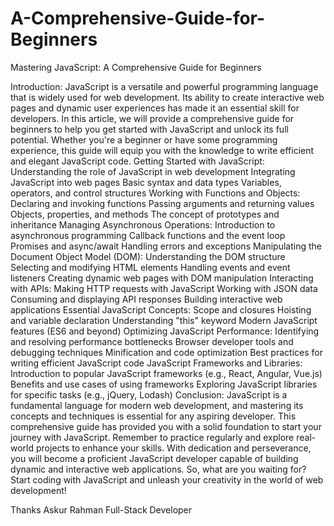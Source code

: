 # A-Comprehensive-Guide-for-Beginners
Mastering JavaScript: A Comprehensive Guide for Beginners

Introduction:
JavaScript is a versatile and powerful programming language that is widely used for web development. Its ability to create interactive web pages and dynamic user experiences has made it an essential skill for developers. In this article, we will provide a comprehensive guide for beginners to help you get started with JavaScript and unlock its full potential. Whether you're a beginner or have some programming experience, this guide will equip you with the knowledge to write efficient and elegant JavaScript code.
Getting Started with JavaScript:
Understanding the role of JavaScript in web development
Integrating JavaScript into web pages
Basic syntax and data types
Variables, operators, and control structures
Working with Functions and Objects:
Declaring and invoking functions
Passing arguments and returning values
Objects, properties, and methods
The concept of prototypes and inheritance
Managing Asynchronous Operations:
Introduction to asynchronous programming
Callback functions and the event loop
Promises and async/await
Handling errors and exceptions
Manipulating the Document Object Model (DOM):
Understanding the DOM structure
Selecting and modifying HTML elements
Handling events and event listeners
Creating dynamic web pages with DOM manipulation
Interacting with APIs:
Making HTTP requests with JavaScript
Working with JSON data
Consuming and displaying API responses
Building interactive web applications
Essential JavaScript Concepts:
Scope and closures
Hoisting and variable declaration
Understanding "this" keyword
Modern JavaScript features (ES6 and beyond)
Optimizing JavaScript Performance:
Identifying and resolving performance bottlenecks
Browser developer tools and debugging techniques
Minification and code optimization
Best practices for writing efficient JavaScript code
JavaScript Frameworks and Libraries:
Introduction to popular JavaScript frameworks (e.g., React, Angular, Vue.js)
Benefits and use cases of using frameworks
Exploring JavaScript libraries for specific tasks (e.g., jQuery, Lodash)
Conclusion:
JavaScript is a fundamental language for modern web development, and mastering its concepts and techniques is essential for any aspiring developer. This comprehensive guide has provided you with a solid foundation to start your journey with JavaScript. Remember to practice regularly and explore real-world projects to enhance your skills. With dedication and perseverance, you will become a proficient JavaScript developer capable of building dynamic and interactive web applications.
So, what are you waiting for? Start coding with JavaScript and unleash your creativity in the world of web development!

Thanks
Askur Rahman
Full-Stack Developer
